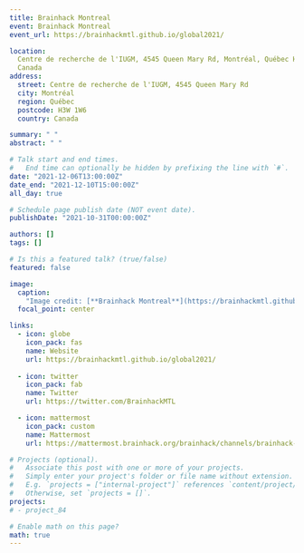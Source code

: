 ```yaml
---
title: Brainhack Montreal
event: Brainhack Montreal
event_url: https://brainhackmtl.github.io/global2021/

location:
  Centre de recherche de l'IUGM, 4545 Queen Mary Rd, Montréal, Québec H3W 1W6,
  Canada
address:
  street: Centre de recherche de l'IUGM, 4545 Queen Mary Rd
  city: Montréal
  region: Québec
  postcode: H3W 1W6
  country: Canada

summary: " "
abstract: " "

# Talk start and end times.
#   End time can optionally be hidden by prefixing the line with `#`.
date: "2021-12-06T13:00:00Z"
date_end: "2021-12-10T15:00:00Z"
all_day: true

# Schedule page publish date (NOT event date).
publishDate: "2021-10-31T00:00:00Z"

authors: []
tags: []

# Is this a featured talk? (true/false)
featured: false

image:
  caption:
    "Image credit: [**Brainhack Montreal**](https://brainhackmtl.github.io/global2021/)"
  focal_point: center

links:
  - icon: globe
    icon_pack: fas
    name: Website
    url: https://brainhackmtl.github.io/global2021/
    
  - icon: twitter
    icon_pack: fab
    name: Twitter
    url: https://twitter.com/BrainhackMTL

  - icon: mattermost
    icon_pack: custom
    name: Mattermost
    url: https://mattermost.brainhack.org/brainhack/channels/brainhack-mtl-2021

# Projects (optional).
#   Associate this post with one or more of your projects.
#   Simply enter your project's folder or file name without extension.
#   E.g. `projects = ["internal-project"]` references `content/project/deep-learning/index.md`.
#   Otherwise, set `projects = []`.
projects:
# - project_84

# Enable math on this page?
math: true
---
```

